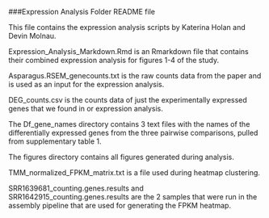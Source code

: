 ###Expression Analysis Folder README file

This file contains the expression analysis scripts by Katerina Holan and Devin Molnau.

Expression\_Analysis\_Markdown.Rmd is an Rmarkdown file that contains their combined expression analysis for figures 1-4 of the study.

Asparagus.RSEM_genecounts.txt is the raw counts data from the paper and is used as an input for the expression analysis. 

DEG_counts.csv is the counts data of just the experimentally expressed genes that we found in or expression analysis.

The Df\_gene\_names directory contains 3 text files with the names of the differentially expressed genes from the three pairwise comparisons, pulled from supplementary table 1.

The figures directory contains all figures generated during analysis.

TMM\_normalized\_FPKM\_matrix.txt is a file used during heatmap clustering.

SRR1639681_counting.genes.results and SRR1642915_counting.genes.results are the 2 samples that were run in the assembly pipeline that are used for generating the FPKM heatmap.